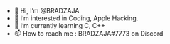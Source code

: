 - 👋 Hi, I’m @BRADZAJA
- 👀 I’m interested in Coding, Apple Hacking.
- 🌱 I’m currently learning C, C++
- 📫 How to reach me : BRADZAJA#7773 on Discord
